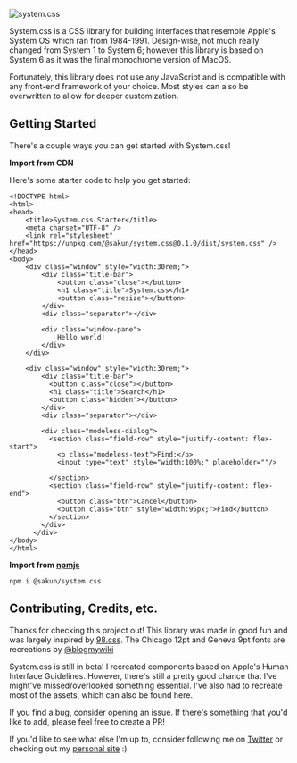 
![system.css](https://i.imgur.com/0RbDEWz.png)

System.css is a CSS library for building interfaces that resemble Apple's System OS which ran from 1984-1991. Design-wise, not much really changed from System 1 to System 6; however this library is based on System 6 as it was the final monochrome version of MacOS.

Fortunately, this library does not use any JavaScript and is compatible with any front-end framework of your choice. Most styles can also be overwritten to allow for deeper customization.

## Getting Started
There's a couple ways you can get started with System.css!

**Import from CDN**

Here's some starter code to help you get started:

    <!DOCTYPE html>
    <html>
    <head>
        <title>System.css Starter</title>
        <meta charset="UTF-8" />
        <link rel="stylesheet" href="https://unpkg.com/@sakun/system.css@0.1.0/dist/system.css" />
    </head>
    <body>
        <div class="window" style="width:30rem;">
            <div class="title-bar"> 
                <button class="close"></button>
                <h1 class="title">System.css</h1>
                <button class="resize"></button>
            </div>
            <div class="separator"></div>
            
            <div class="window-pane">
                Hello world!
            </div>
        </div>

        <div class="window" style="width:30rem;">
            <div class="title-bar"> 
              <button class="close"></button>
              <h1 class="title">Search</h1>
              <button class="hidden"></button>
            </div>
            <div class="separator"></div>
            
            <div class="modeless-dialog">
              <section class="field-row" style="justify-content: flex-start">
                <p class="modeless-text">Find:</p>
                <input type="text" style="width:100%;" placeholder=""/>
          
              </section>
              <section class="field-row" style="justify-content: flex-end">
                <button class="btn">Cancel</button>
                <button class="btn" style="width:95px;">Find</button>
              </section>
            </div>
          </div>
    </body>
    </html>

**Import from [npmjs](https://www.npmjs.com/package/@sakun/system.css)**

    npm i @sakun/system.css


## Contributing, Credits, etc.

Thanks for checking this project out! This library was made in good fun and was largely inspired by [98.css](https://github.com/jdan/98.css). The Chicago 12pt and Geneva 9pt fonts are recreations by [@blogmywiki](https://twitter.com/blogmywiki)

 System.css is still in beta! I recreated components based on Apple's Human Interface Guidelines. However, there's still a pretty good chance that I've might've missed/overlooked something essential. I've also had to recreate most of the assets, which can also be found here.

If you find a bug, consider opening an issue. If there's something that you'd like to add, please feel free to create a PR!

If you'd like to see what else I'm up to, consider following me on [Twitter](https://twitter.com/sakofchit) or checking out my [personal site](https://sakun.co) :)